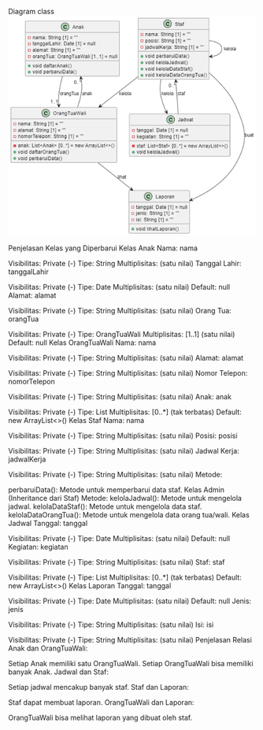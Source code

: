Diagram class
![alt text](DiagramClass.png)

Penjelasan Kelas yang Diperbarui
Kelas Anak
Nama: nama

Visibilitas: Private (-)
Tipe: String
Multiplisitas: (satu nilai)
Tanggal Lahir: tanggalLahir

Visibilitas: Private (-)
Tipe: Date
Multiplisitas: (satu nilai)
Default: null
Alamat: alamat

Visibilitas: Private (-)
Tipe: String
Multiplisitas: (satu nilai)
Orang Tua: orangTua

Visibilitas: Private (-)
Tipe: OrangTuaWali
Multiplisitas: [1..1] (satu nilai)
Default: null
Kelas OrangTuaWali
Nama: nama

Visibilitas: Private (-)
Tipe: String
Multiplisitas: (satu nilai)
Alamat: alamat

Visibilitas: Private (-)
Tipe: String
Multiplisitas: (satu nilai)
Nomor Telepon: nomorTelepon

Visibilitas: Private (-)
Tipe: String
Multiplisitas: (satu nilai)
Anak: anak

Visibilitas: Private (-)
Tipe: List<Anak>
Multiplisitas: [0..*] (tak terbatas)
Default: new ArrayList<>()
Kelas Staf
Nama: nama

Visibilitas: Private (-)
Tipe: String
Multiplisitas: (satu nilai)
Posisi: posisi

Visibilitas: Private (-)
Tipe: String
Multiplisitas: (satu nilai)
Jadwal Kerja: jadwalKerja

Visibilitas: Private (-)
Tipe: String
Multiplisitas: (satu nilai)
Metode:

perbaruiData(): Metode untuk memperbarui data staf.
Kelas Admin (Inheritance dari Staf)
Metode:
kelolaJadwal(): Metode untuk mengelola jadwal.
kelolaDataStaf(): Metode untuk mengelola data staf.
kelolaDataOrangTua(): Metode untuk mengelola data orang tua/wali.
Kelas Jadwal
Tanggal: tanggal

Visibilitas: Private (-)
Tipe: Date
Multiplisitas: (satu nilai)
Default: null
Kegiatan: kegiatan

Visibilitas: Private (-)
Tipe: String
Multiplisitas: (satu nilai)
Staf: staf

Visibilitas: Private (-)
Tipe: List<Staf>
Multiplisitas: [0..*] (tak terbatas)
Default: new ArrayList<>()
Kelas Laporan
Tanggal: tanggal

Visibilitas: Private (-)
Tipe: Date
Multiplisitas: (satu nilai)
Default: null
Jenis: jenis

Visibilitas: Private (-)
Tipe: String
Multiplisitas: (satu nilai)
Isi: isi

Visibilitas: Private (-)
Tipe: String
Multiplisitas: (satu nilai)
Penjelasan Relasi
Anak dan OrangTuaWali:

Setiap Anak memiliki satu OrangTuaWali.
Setiap OrangTuaWali bisa memiliki banyak Anak.
Jadwal dan Staf:

Setiap jadwal mencakup banyak staf.
Staf dan Laporan:

Staf dapat membuat laporan.
OrangTuaWali dan Laporan:

OrangTuaWali bisa melihat laporan yang dibuat oleh staf.

